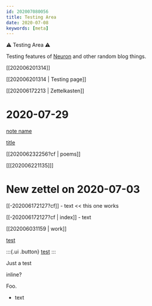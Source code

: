 ```yaml
---
id: 202007080056
title: Testing Area
date: 2020-07-08
keywords: [meta]
---
```


⚠ Testing Area ⚠

Testing features of [Neuron](https://neuron.zettel.page/) and other random blog things.

[[202006201314]] <!--Testing page-->

[[202006201314 | Testing page]]

[[202006172213 | Zettelkasten]]

# 2020-07-29

[note name](-c202006232256.md)

[title](-c202006032252.md)

[[202006232256?cf | poems]]

[[[202006221135]]] 

# New zettel on 2020-07-03

[[-202006172127?cf]] [](test-test) - text << this one works

[[-202006172127?cf | index]]  - text
[^hi]: something

[[202006031159 | work]]

[test](202006212211.md)

:::{.ui .button}
[test](https://www.google.com)
:::

Just a test

inline? <!-- this is a comment -->

Foo.


- text

<script 
    src="https://utteranc.es/client.js"
    repo="EyebrowHairs/garden"
    issue-term="title"
    label="comment"
    theme="github-light"
    crossorigin="anonymous"
    async>
</script>

